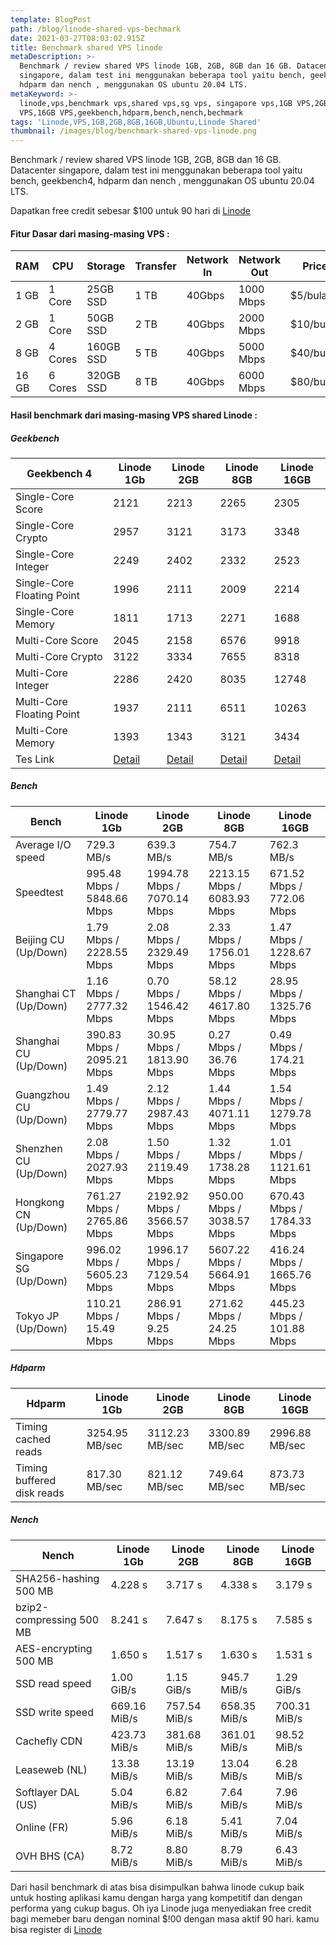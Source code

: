 ```yaml
---
template: BlogPost
path: /blog/linode-shared-vps-bechmark
date: 2021-03-27T08:03:02.915Z
title: Benchmark shared VPS linode
metaDescription: >-
  Benchmark / review shared VPS linode 1GB, 2GB, 8GB dan 16 GB. Datacenter
  singapore, dalam test ini menggunakan beberapa tool yaitu bench, geekbench4,
  hdparm dan nench , menggunakan OS ubuntu 20.04 LTS. 
metaKeyword: >-
  linode,vps,benchmark vps,shared vps,sg vps, singapore vps,1GB VPS,2GB VPS,8GB
  VPS,16GB VPS,geekbench,hdparm,bench,nench,bechmark
tags: 'Linode,VPS,1GB,2GB,8GB,16GB,Ubuntu,Linode Shared'
thumbnail: /images/blog/benchmark-shared-vps-linode.png
---
```

Benchmark / review shared VPS linode 1GB, 2GB, 8GB dan 16 GB. Datacenter singapore, dalam test ini menggunakan beberapa tool yaitu bench, geekbench4, hdparm dan nench , menggunakan OS ubuntu 20.04 LTS.

Dapatkan free credit sebesar $100 untuk 90 hari di <a rel=”noreferrer” href="https://www.linode.com/?r=2ef97a0e7d1fffb43d481f49dc2494883cd02a05" target="_blank">Linode</a>

#### Fitur Dasar dari masing-masing VPS :

| RAM   | CPU     | Storage   | Transfer | Network In | Network Out | Price     |
| ----- | ------- | --------- | -------- | ---------- | ----------- | --------- |
| 1 GB  | 1 Core  | 25GB SSD  | 1 TB     | 40Gbps     | 1000 Mbps   | $5/bulan  |
| 2 GB  | 1 Core  | 50GB SSD  | 2 TB     | 40Gbps     | 2000 Mbps   | $10/bulan |
| 8 GB  | 4 Cores | 160GB SSD | 5 TB     | 40Gbps     | 5000 Mbps   | $40/bulan |
| 16 GB | 6 Cores | 320GB SSD | 8 TB     | 40Gbps     | 6000 Mbps   | $80/bulan |

#### Hasil benchmark dari masing-masing VPS shared Linode :

##### Geekbench

| Geekbench 4                | Linode 1Gb                                                                                          | Linode 2GB                                                                                          | Linode 8GB                                                                                          | Linode 16GB                                                                                         |
| -------------------------- | --------------------------------------------------------------------------------------------------- | --------------------------------------------------------------------------------------------------- | --------------------------------------------------------------------------------------------------- | --------------------------------------------------------------------------------------------------- |
| Single-Core Score          | 2121                                                                                                | 2213                                                                                                | 2265                                                                                                | 2305                                                                                                |
| Single-Core Crypto         | 2957                                                                                                | 3121                                                                                                | 3173                                                                                                | 3348                                                                                                |
| Single-Core Integer        | 2249                                                                                                | 2402                                                                                                | 2332                                                                                                | 2523                                                                                                |
| Single-Core Floating Point | 1996                                                                                                | 2111                                                                                                | 2009                                                                                                | 2214                                                                                                |
| Single-Core Memory         | 1811                                                                                                | 1713                                                                                                | 2271                                                                                                | 1688                                                                                                |
| Multi-Core Score           | 2045                                                                                                | 2158                                                                                                | 6576                                                                                                | 9918                                                                                                |
| Multi-Core Crypto          | 3122                                                                                                | 3334                                                                                                | 7655                                                                                                | 8318                                                                                                |
| Multi-Core Integer         | 2286                                                                                                | 2420                                                                                                | 8035                                                                                                | 12748                                                                                               |
| Multi-Core Floating Point  | 1937                                                                                                | 2111                                                                                                | 6511                                                                                                | 10263                                                                                               |
| Multi-Core Memory          | 1393                                                                                                | 1343                                                                                                | 3121                                                                                                | 3434                                                                                                |
| Tes Link                   | <a rel=”noreferrer” href="https://browser.geekbench.com/v4/cpu/16072530" target="_blank">Detail</a> | <a rel=”noreferrer” href="https://browser.geekbench.com/v4/cpu/16072629" target="_blank">Detail</a> | <a rel=”noreferrer” href="https://browser.geekbench.com/v4/cpu/16075905" target="_blank">Detail</a> | <a rel=”noreferrer” href="https://browser.geekbench.com/v4/cpu/16075906" target="_blank">Detail</a> |

##### Bench

| Bench                   | Linode 1Gb                 | Linode 2GB                  | Linode 8GB                  | Linode 16GB                |
| ----------------------- | -------------------------- | --------------------------- | --------------------------- | -------------------------- |
| Average I/O speed       | 729.3 MB/s                 | 639.3 MB/s                  | 754.7 MB/s                  | 762.3 MB/s                 |
| Speedtest               | 995.48 Mbps / 5848.66 Mbps | 1994.78 Mbps / 7070.14 Mbps | 2213.15 Mbps / 6083.93 Mbps | 671.52 Mbps / 772.06 Mbps  |
| Beijing    CU (Up/Down) | 1.79 Mbps / 2228.55 Mbps   | 2.08 Mbps / 2329.49 Mbps    | 2.33 Mbps / 1756.01 Mbps    | 1.47 Mbps / 1228.67 Mbps   |
| Shanghai   CT (Up/Down) | 1.16 Mbps / 2777.32 Mbps   | 0.70 Mbps / 1546.42 Mbps    | 58.12 Mbps / 4617.80 Mbps   | 28.95 Mbps / 1325.76 Mbps  |
| Shanghai   CU (Up/Down) | 390.83 Mbps / 2095.21 Mbps | 30.95 Mbps / 1813.90 Mbps   | 0.27 Mbps / 36.76 Mbps      | 0.49 Mbps / 174.21 Mbps    |
| Guangzhou  CU (Up/Down) | 1.49 Mbps / 2779.77 Mbps   | 2.12 Mbps / 2987.43 Mbps    | 1.44 Mbps / 4071.11 Mbps    | 1.54 Mbps / 1279.78 Mbps   |
| Shenzhen   CU (Up/Down) | 2.08 Mbps / 2027.93 Mbps   | 1.50 Mbps / 2119.49 Mbps    | 1.32 Mbps / 1738.28 Mbps    | 1.01 Mbps / 1121.61 Mbps   |
| Hongkong   CN (Up/Down) | 761.27 Mbps / 2765.86 Mbps | 2192.92 Mbps / 3566.57 Mbps | 950.00 Mbps / 3038.57 Mbps  | 670.43 Mbps / 1784.33 Mbps |
| Singapore  SG (Up/Down) | 996.02 Mbps / 5605.23 Mbps | 1996.17 Mbps / 7129.54 Mbps | 5607.22 Mbps / 5664.91 Mbps | 416.24 Mbps / 1665.76 Mbps |
| Tokyo      JP (Up/Down) | 110.21 Mbps / 15.49 Mbps   | 286.91 Mbps / 9.25 Mbps     | 271.62 Mbps / 24.25 Mbps    | 445.23 Mbps / 101.88 Mbps  |

##### Hdparm

| Hdparm                     | Linode 1Gb     | Linode 2GB     | Linode 8GB     | Linode 16GB    |
| -------------------------- | -------------- | -------------- | -------------- | -------------- |
| Timing cached reads        | 3254.95 MB/sec | 3112.23 MB/sec | 3300.89 MB/sec | 2996.88 MB/sec |
| Timing buffered disk reads | 817.30 MB/sec  | 821.12 MB/sec  | 749.64 MB/sec  | 873.73 MB/sec  |

##### Nench

| Nench                    | Linode 1Gb   | Linode 2GB   | Linode 8GB   | Linode 16GB  |
| ------------------------ | ------------ | ------------ | ------------ | ------------ |
| SHA256-hashing 500 MB    | 4.228 s      | 3.717 s      | 4.338 s      | 3.179 s      |
| bzip2-compressing 500 MB | 8.241 s      | 7.647 s      | 8.175 s      | 7.585 s      |
| AES-encrypting 500 MB    | 1.650 s      | 1.517 s      | 1.630 s      | 1.531 s      |
| SSD read speed           | 1.00 GiB/s   | 1.15 GiB/s   | 945.7 MiB/s  | 1.29 GiB/s   |
| SSD write speed          | 669.16 MiB/s | 757.54 MiB/s | 658.35 MiB/s | 700.31 MiB/s |
| Cachefly CDN             | 423.73 MiB/s | 381.68 MiB/s | 361.01 MiB/s | 98.52 MiB/s  |
| Leaseweb (NL)            | 13.38 MiB/s  | 13.19 MiB/s  | 13.04 MiB/s  | 6.28 MiB/s   |
| Softlayer DAL (US)       | 5.04 MiB/s   | 6.82 MiB/s   | 7.64 MiB/s   | 7.96 MiB/s   |
| Online (FR)              | 5.96 MiB/s   | 6.18 MiB/s   | 5.41 MiB/s   | 7.04 MiB/s   |
| OVH BHS (CA)             | 8.72 MiB/s   | 8.80 MiB/s   | 8.79 MiB/s   | 6.43 MiB/s   |



Dari hasil benchmark di atas bisa disimpulkan bahwa linode cukup baik untuk hosting aplikasi kamu dengan harga yang kompetitif dan dengan performa yang cukup bagus. Oh iya Linode juga menyediakan free credit bagi memeber baru dengan nominal $!00 dengan masa aktif 90 hari. kamu bisa register di <a rel=”noreferrer” href="https://www.linode.com/?r=2ef97a0e7d1fffb43d481f49dc2494883cd02a05" target="_blank">Linode</a>

